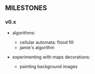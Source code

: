
## MILESTONES

### v0.x
- algorithms:
	- cellular automata: flood fill
	- jamie's algorithm

- experimenting with maps decorations:
	- painting background images

